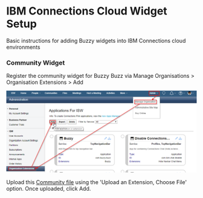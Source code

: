 # IBM Connections Cloud Widget Setup
Basic instructions for adding Buzzy widgets into IBM Connections cloud environments

### Community Widget

Register the community widget for Buzzy Buzz via Manage Organisations > Organisation Extensions > Add

![example](/assets/buzzy/OrgExt.png)

Upload this [Community file](/assets/config/buzzy-cc-comm.json) using the 'Upload an Extension, Choose File' option. Once uploaded, click Add.
